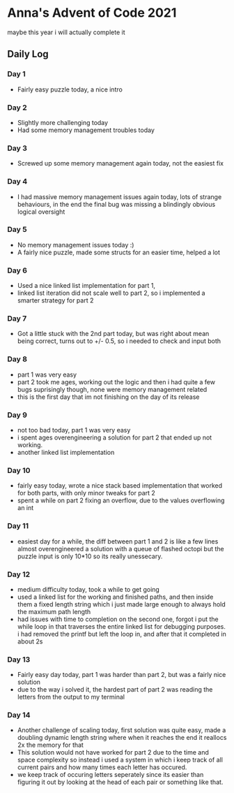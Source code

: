 # Anna's Advent of Code 2021

maybe this year i will actually complete it

## Daily Log

### Day 1

- Fairly easy puzzle today, a nice intro

### Day 2

- Slightly more challenging today
- Had some memory management troubles today

### Day 3

- Screwed up some memory management again today, not the easiest fix

### Day 4

- I had massive memory management issues again today, lots of strange
behaviours, in the end the final bug was missing a blindingly obvious logical
oversight

### Day 5

- No memory management issues today :)
- A fairly nice puzzle, made some structs for an easier time, helped a lot

### Day 6

- Used a nice linked list implementation for part 1,
- linked list iteration did not scale well to part 2, so i implemented a
smarter strategy for part 2

### Day 7

- Got a little stuck with the 2nd part today, but was right about mean
being correct, turns out to +/- 0.5, so i needed to check and input both

### Day 8

- part 1 was very easy
- part 2 took me ages, working out the logic and then i had quite a few bugs
suprisingly though, none were memory management related
- this is the first day that im not finishing on the day of its release

### Day 9

- not too bad today, part 1 was very easy
- i spent ages overengineering a solution for part 2 that ended up not working.
- another linked list implementation

### Day 10

- fairly easy today, wrote a nice stack based implementation that worked for
both parts, with only minor tweaks for part 2
- spent a while on part 2 fixing an overflow, due to the values overflowing
an int

### Day 11

- easiest day for a while, the diff between part 1 and 2 is like a few lines
almost overengineered a solution with a queue of flashed octopi but the puzzle
input is only 10*10 so its really unessecary.

### Day 12

- medium difficulty today, took a while to get going
- used a linked list for the working and finished paths, and then inside them a
fixed length string which i just made large enough to always hold the maximum
path length
- had issues with time to completion on the second one, forgot i put the while
loop in that traverses the entire linked list for debugging purposes. i had
removed the printf
but left the loop in, and after that it completed in about 2s

### Day 13

- Fairly easy day today, part 1 was harder than part 2, but was a fairly nice
solution
- due to the way i solved it, the hardest part of part 2 was reading the letters
from the output to my terminal

### Day 14

- Another challenge of scaling today, first solution was quite easy, made a doubling
dynamic length string where when it reaches the end it reallocs 2x the memory for that
- This solution would not have worked for part 2 due to the time and space complexity
so instead i used a system in which i keep track of all current pairs and how many times
each letter has occured.
- we keep track of occuring letters seperately since its easier than figuring it out
by looking at the head of each pair or something like that.
